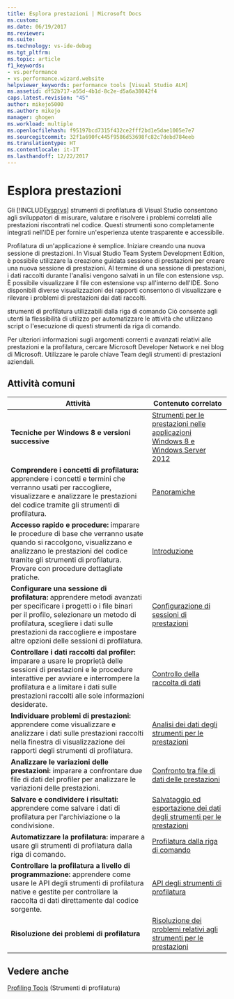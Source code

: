 ```yaml
---
title: Esplora prestazioni | Microsoft Docs
ms.custom: 
ms.date: 06/19/2017
ms.reviewer: 
ms.suite: 
ms.technology: vs-ide-debug
ms.tgt_pltfrm: 
ms.topic: article
f1_keywords:
- vs.performance
- vs.performance.wizard.website
helpviewer_keywords: performance tools [Visual Studio ALM]
ms.assetid: df52b717-a55d-4b1d-8c2e-d5a6a38042f4
caps.latest.revision: "45"
author: mikejo5000
ms.author: mikejo
manager: ghogen
ms.workload: multiple
ms.openlocfilehash: f95197bcd7315f432ce2fff2bd1e5dae1005e7e7
ms.sourcegitcommit: 32f1a690fc445f9586d53698fc82c7debd784eeb
ms.translationtype: HT
ms.contentlocale: it-IT
ms.lasthandoff: 12/22/2017
---
```

# <a name="performance-explorer"></a>Esplora prestazioni
Gli [!INCLUDE[vsprvs](../code-quality/includes/vsprvs_md.md)] strumenti di profilatura di Visual Studio consentono agli sviluppatori di misurare, valutare e risolvere i problemi correlati alle prestazioni riscontrati nel codice. Questi strumenti sono completamente integrati nell'IDE per fornire un'esperienza utente trasparente e accessibile.  
  
 Profilatura di un'applicazione è semplice. Iniziare creando una nuova sessione di prestazioni. In Visual Studio Team System Development Edition, è possibile utilizzare la creazione guidata sessione di prestazioni per creare una nuova sessione di prestazioni. Al termine di una sessione di prestazioni, i dati raccolti durante l'analisi vengono salvati in un file con estensione vsp. È possibile visualizzare il file con estensione vsp all'interno dell'IDE. Sono disponibili diverse visualizzazioni dei rapporti consentono di visualizzare e rilevare i problemi di prestazioni dai dati raccolti.  
  
 strumenti di profilatura utilizzabili dalla riga di comando Ciò consente agli utenti la flessibilità di utilizzo per automatizzare le attività che utilizzano script o l'esecuzione di questi strumenti da riga di comando.  
  
 Per ulteriori informazioni sugli argomenti correnti e avanzati relativi alle prestazioni e la profilatura, cercare Microsoft Developer Network e nei blog di Microsoft. Utilizzare le parole chiave Team degli strumenti di prestazioni aziendali.  
  
## <a name="common-tasks"></a>Attività comuni  
  
|Attività|Contenuto correlato|  
|----------|---------------------|  
|**Tecniche per Windows 8 e versioni successive**|[Strumenti per le prestazioni nelle applicazioni Windows 8 e Windows Server 2012](../profiling/performance-tools-on-windows-8-and-windows-server-2012-applications.md)|  
|**Comprendere i concetti di profilatura:** apprendere i concetti e termini che verranno usati per raccogliere, visualizzare e analizzare le prestazioni del codice tramite gli strumenti di profilatura.|[Panoramiche](../profiling/overviews-performance-tools.md)|  
|**Accesso rapido e procedure:** imparare le procedure di base che verranno usate quando si raccolgono, visualizzano e analizzano le prestazioni del codice tramite gli strumenti di profilatura. Provare con procedure dettagliate pratiche.|[Introduzione](../profiling/getting-started-with-performance-tools.md)|  
|**Configurare una sessione di profilatura:** apprendere metodi avanzati per specificare i progetti o i file binari per il profilo, selezionare un metodo di profilatura, scegliere i dati sulle prestazioni da raccogliere e impostare altre opzioni delle sessioni di profilatura.|[Configurazione di sessioni di prestazioni](../profiling/configuring-performance-sessions.md)|  
|**Controllare i dati raccolti dal profiler:** imparare a usare le proprietà delle sessioni di prestazioni e le procedure interattive per avviare e interrompere la profilatura e a limitare i dati sulle prestazioni raccolti alle sole informazioni desiderate.|[Controllo della raccolta di dati](../profiling/controlling-data-collection.md)|  
|**Individuare problemi di prestazioni:** apprendere come visualizzare e analizzare i dati sulle prestazioni raccolti nella finestra di visualizzazione dei rapporti degli strumenti di profilatura.|[Analisi dei dati degli strumenti per le prestazioni](../profiling/analyzing-performance-tools-data.md)|  
|**Analizzare le variazioni delle prestazioni:** imparare a confrontare due file di dati del profiler per analizzare le variazioni delle prestazioni.|[Confronto tra file di dati delle prestazioni](../profiling/comparing-performance-data-files.md)|  
|**Salvare e condividere i risultati:** apprendere come salvare i dati di profilatura per l'archiviazione o la condivisione.|[Salvataggio ed esportazione dei dati degli strumenti per le prestazioni](../profiling/saving-and-exporting-performance-tools-data.md)|  
|**Automatizzare la profilatura:** imparare a usare gli strumenti di profilatura dalla riga di comando.|[Profilatura dalla riga di comando](../profiling/using-the-profiling-tools-from-the-command-line.md)|  
|**Controllare la profilatura a livello di programmazione:** apprendere come usare le API degli strumenti di profilatura native e gestite per controllare la raccolta di dati direttamente dal codice sorgente.|[API degli strumenti di profilatura](../profiling/profiling-tools-apis.md)|  
|**Risoluzione dei problemi di profilatura**|[Risoluzione dei problemi relativi agli strumenti per le prestazioni](../profiling/troubleshooting-performance-tools-issues.md)|  
  
## <a name="see-also"></a>Vedere anche  
 [Profiling Tools](../profiling/profiling-tools.md) (Strumenti di profilatura)
